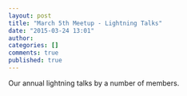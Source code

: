 ```yaml
---
layout: post
title: "March 5th Meetup - Lightning Talks"
date: "2015-03-24 13:01"
author:
categories: []
comments: true
published: true
---
```

Our annual lightning talks by a number of members.
